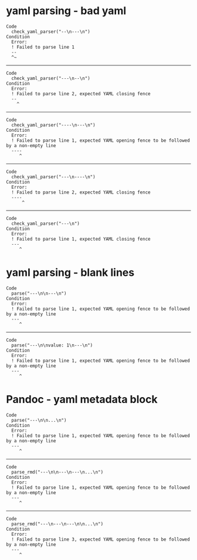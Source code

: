 # yaml parsing - bad yaml

    Code
      check_yaml_parser("--\n---\n")
    Condition
      Error:
      ! Failed to parse line 1
      --
      ^~

---

    Code
      check_yaml_parser("---\n--\n")
    Condition
      Error:
      ! Failed to parse line 2, expected YAML closing fence
      --
        ^

---

    Code
      check_yaml_parser("----\n---\n")
    Condition
      Error:
      ! Failed to parse line 1, expected YAML opening fence to be followed by a non-empty line
      ----
         ^

---

    Code
      check_yaml_parser("---\n----\n")
    Condition
      Error:
      ! Failed to parse line 2, expected YAML closing fence
      ----
          ^

---

    Code
      check_yaml_parser("---\n")
    Condition
      Error:
      ! Failed to parse line 1, expected YAML closing fence
      ---
         ^

# yaml parsing - blank lines

    Code
      parse("---\n\n---\n")
    Condition
      Error:
      ! Failed to parse line 1, expected YAML opening fence to be followed by a non-empty line
      ---
         ^

---

    Code
      parse("---\n\nvalue: 1\n---\n")
    Condition
      Error:
      ! Failed to parse line 1, expected YAML opening fence to be followed by a non-empty line
      ---
         ^

# Pandoc - yaml metadata block

    Code
      parse("---\n\n...\n")
    Condition
      Error:
      ! Failed to parse line 1, expected YAML opening fence to be followed by a non-empty line
      ---
         ^

---

    Code
      parse_rmd("---\n\n---\n---\n...\n")
    Condition
      Error:
      ! Failed to parse line 1, expected YAML opening fence to be followed by a non-empty line
      ---
         ^

---

    Code
      parse_rmd("---\n---\n---\n\n...\n")
    Condition
      Error:
      ! Failed to parse line 3, expected YAML opening fence to be followed by a non-empty line
      ---
         ^

